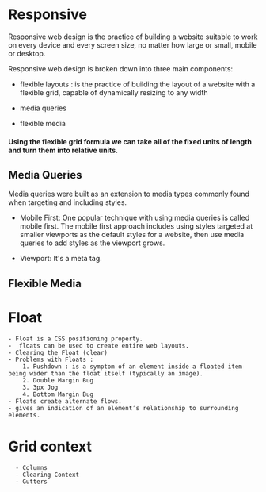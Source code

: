 # Responsive
 
  Responsive web design is the practice of building a website suitable to work on every device and every screen size, no matter how large or small, mobile or desktop.

  Responsive web design is broken down into three main components:

  *  flexible layouts : is the practice of building the layout of a website with a flexible grid, capable of dynamically resizing to any width 

  *  media queries 
  *  flexible media

  #### Using the flexible grid formula we can take all of the fixed units of length and turn them into relative units.


  ## Media Queries 

  Media queries were built as an extension to media types commonly found when targeting and including styles.

  * Mobile First: One popular technique with using media queries is called mobile first. The mobile first approach includes using styles targeted at smaller viewports as the default styles for a website, then use media queries to add styles as the viewport grows.

  * Viewport:  It's a meta tag.

 

  ## Flexible Media 



  # Float

    - Float is a CSS positioning property. 
    -  floats can be used to create entire web layouts.
    - Clearing the Float (clear)
    - Problems with Floats :
        1. Pushdown : is a symptom of an element inside a floated item being wider than the float itself (typically an image). 
        2. Double Margin Bug 
        3. 3px Jog
        4. Bottom Margin Bug
    - Floats create alternate flows. 
    - gives an indication of an element’s relationship to surrounding elements.

  # Grid context 

      - Columns  
      - Clearing Context
      - Gutters

